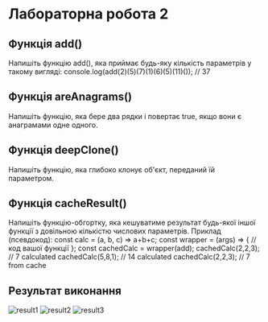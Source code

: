 # Лабораторна робота 2
## Функція add()
Напишіть функцію add(), яка приймає будь-яку кількість параметрів у такому вигляді: 
console.log(add(2)(5)(7)(1)(6)(5)(11)()); // 37
## Функція areAnagrams()
Напишіть функцію, яка бере два рядки і повертає true, якщо вони є анаграмами одне одного. 
## Функція deepClone()
Напишіть функцію, яка глибоко клонує об'єкт, переданий їй параметром. 
## Функція cacheResult()
Напишіть функцію-обгортку, яка кешуватиме результат будь-якої іншої функції з довільною кількістю числових параметрів. Приклад (псевдокод):
    const calc = (a, b, c) => a+b+c;
    const wrapper = (args) => {
            // код вашої функції
    };
    const cachedCalc = wrapper(add);
    cachedCalc(2,2,3); // 7 calculated
    cachedCalc(5,8,1); // 14 calculated
    cachedCalc(2,2,3); // 7 from cache
## Результат виконання
![result1](/lab2/images/result1.jpg)
![result2](/lab2/images/result2.jpeg)
![result3](/lab2/images/result3.jpeg)